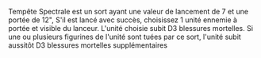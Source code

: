 Tempête Spectrale est un sort ayant
une valeur de lancement de 7 et une
portée de 12", S'il est lancé avec succès,
choisissez 1 unité ennemie à portée
et visible du lanceur. L'unité choisie
subit D3 blessures mortelles. Si une ou
plusieurs figurines de l'unité sont tuées
par ce sort, l'unité subit aussitôt D3
blessures mortelles supplémentaires
